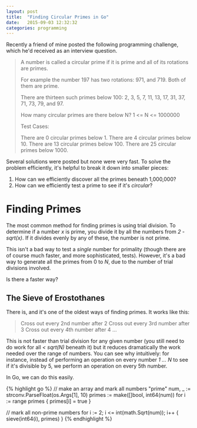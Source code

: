 ```yaml
---
layout: post
title:  "Finding Circular Primes in Go"
date:   2015-09-03 12:32:32
categories: programming
---
```


Recently a friend of mine posted the following programming challenge, which
he'd received as an interview question.

> A number is called a circular prime if it is prime and all of its rotations are primes. 
>
> For example the number 197 has two rotations: 971, and 719. Both of them are prime. 
>
> There are thirteen such primes below 100: 2, 3, 5, 7, 11, 13, 17, 31, 37, 71, 73, 79, and 97.
>
> How many circular primes are there below N? 
> 1 <= N <= 1000000
>
> Test Cases:
>
> There are 0 circular primes below 1. 
> There are 4 circular primes below 10. 
> There are 13 circular primes below 100. 
> There are 25 circular primes below 1000.

Several solutions were posted but none were very fast. To solve the problem efficiently, it's helpful to break it down into smaller pieces:

1. How can we efficiently discover all the primes beneath 1,000,000? 
2. How can we efficiently test a prime to see if it's *circular*?

# Finding Primes

The most common method for finding primes is using trial division. To determine if a number *x* is prime, you divide it by all the numbers from *2 - sqrt(x)*. If it divides evenly by any of these, the number is not prime.

This isn't a bad way to test a *single* number for primality (though there are of course much faster, and more sophisticated, tests). However, it's a bad way to generate all the primes from 0 to *N*, due to the number of trial divisions involved.

Is there a faster way?

## The Sieve of Erostothanes

There is, and it's one of the oldest ways of finding primes. It works like this:

> Cross out every 2nd number after 2
> Cross out every 3rd number after 3
> Cross out every 4th number after 4
> ...

This is not faster than trial division for any given number (you still need to do work for all *< sqrt(N)* beneath it) but it reduces dramatically the work needed over the range of numbers. You can see why intuitively: for instance, instead of performing an operation on every number *1 ... N* to see if it's divisible by 5, we perform an operation on every 5th number. 

In Go, we can do this easily.

{% highlight go %}
// make an array and mark all numbers "prime"
num, _ := strconv.ParseFloat(os.Args[1], 10)
primes := make([]bool, int64(num))
for i := range primes {
    primes[i] = true
}

// mark all non-prime numbers
for i := 2; i <= int(math.Sqrt(num)); i++ {
    sieve(int64(i), primes)
}
{% endhighlight %}

